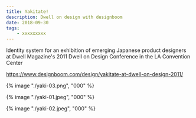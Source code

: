 ```yaml
---
title: Yakitate!
description: Dwell on design with designboom
date: 2018-09-30
tags: 
    - xxxxxxxxx
---
```



Identity system for an exhibition of emerging Japanese product designers at Dwell Magazine's 2011 Dwell on Design Conference in the LA Convention Center

https://www.designboom.com/design/yakitate-at-dwell-on-design-2011/


{% image "./yaki-03.png", "000" %}

{% image "./yaki-01.jpeg", "000" %}

{% image "./yaki-02.jpeg", "000" %}


